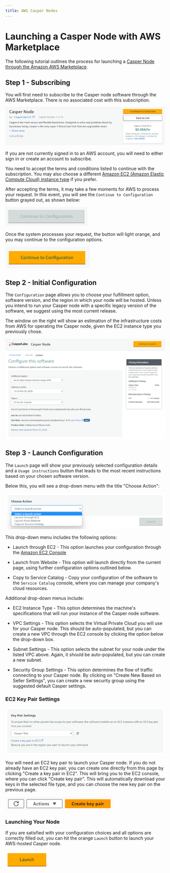 ```yaml
---
title: AWS Casper Nodes
---
```


# Launching a Casper Node with AWS Marketplace

The following tutorial outlines the process for launching a [Casper Node through the Amazon AWS Marketplace](https://aws.amazon.com/marketplace/pp/prodview-d7xpciuetjq5u).

## Step 1 - Subscribing

You will first need to subscribe to the Casper node software through the AWS Marketplace. There is no associated cost with this subscription.

![Step 01](/image/tutorials/aws-node/CasperAWS01.png)

If you are not currently signed in to an AWS account, you will need to either sign in or create an account to subscribe.

You need to accept the terms and conditions listed to continue with the subscription. You may also choose a different [Amazon EC2 (Amazon Elastic Compute Cloud) instance type](https://aws.amazon.com/ec2/instance-types/) if you prefer.

After accepting the terms, it may take a few moments for AWS to process your request. In this event, you will see the `Continue to Configuration` button grayed out, as shown below:

![Step 04](/image/tutorials/aws-node/CasperAWS02.png)

Once the system processes your request, the button will light orange, and you may continue to the configuration options.

![Step 05](/image/tutorials/aws-node/CasperAWS03.png)

## Step 2 - Initial Configuration

The `Configuration` page allows you to choose your fulfillment option, software version, and the region in which your node will be hosted. Unless you intend to run your Casper node with a specific legacy version of the software, we suggest using the most current release.

The window on the right will show an estimation of the infrastructure costs from AWS for operating the Casper node, given the EC2 instance type you previously chose.

![Step 06](/image/tutorials/aws-node/CasperAWS04.png)

## Step 3 - Launch Configuration

The `Launch` page will show your previously selected configuration details and a `Usage instructions` button that leads to the most recent instructions based on your chosen software version.

Below this, you will see a drop-down menu with the title "Choose Action":

![Step 08](/image/tutorials/aws-node/CasperAWS05.png)

This drop-down menu includes the following options:

* Launch through EC2 - This option launches your configuration through the [Amazon EC2 Console](https://console.aws.amazon.com/ec2/)

* Launch from Website - This option will launch directly from the current page, using further configuration options outlined below.

* Copy to Service Catalog - Copy your configuration of the software to the `Service Catalog` console, where you can manage your company's cloud resources.

Additional drop-down menus include:

* EC2 Instance Type - This option determines the machine's specifications that will run your instance of the Casper node software.

* VPC Settings - This option selects the Virtual Private Cloud you will use for your Casper node. This should be auto-populated, but you can create a new VPC through the EC2 console by clicking the option below the drop-down box.

* Subnet Settings - This option selects the subnet for your node under the listed VPC above. Again, it should be auto-populated, but you can create a new subnet.

* Security Group Settings - This option determines the flow of traffic connecting to your Casper node. By clicking on "Create New Based on Seller Settings", you can create a new security group using the suggested default Casper settings.

### EC2 Key Pair Settings

![Step 11](/image/tutorials/aws-node/CasperAWS06.png)

You will need an EC2 key pair to launch your Casper node. If you do not already have an EC2 key pair, you can create one directly from this page by clicking "Create a key pair in EC2". This will bring you to the EC2 console, where you can click "Create key pair". This will automatically download your keys in the selected file type, and you can choose the new key pair on the previous page.

![Step 12](/image/tutorials/aws-node/CasperAWS07.png)

### Launching Your Node

If you are satisfied with your configuration choices and all options are correctly filled out, you can hit the orange `Launch` button to launch your AWS-hosted Casper node.

![Step 13](/image/tutorials/aws-node/CasperAWS08.png)